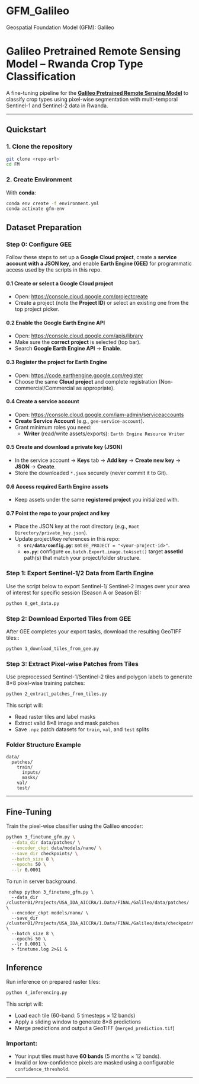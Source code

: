 # GFM_Galileo

Geospatial Foundation Model (GFM): Galileo

# Galileo Pretrained Remote Sensing Model – Rwanda Crop Type Classification

A fine-tuning pipeline for the **[Galileo Pretrained Remote Sensing Model](https://github.com/nasaharvest/galileo)** to classify crop types using pixel-wise segmentation with multi-temporal Sentinel-1 and Sentinel-2 data in Rwanda.

---

## Quickstart

### 1. Clone the repository

```bash
git clone <repo-url>
cd FM
```

### 2. Create Environment

With **conda**:

```bash
conda env create -f environment.yml
conda activate gfm-env
```

## Dataset Preparation

### Step 0: Configure GEE

Follow these steps to set up a **Google Cloud project**, create a **service account with a JSON key**, and enable **Earth Engine (GEE)** for programmatic access used by the scripts in this repo.

#### 0.1 Create or select a Google Cloud project

- Open: https://console.cloud.google.com/projectcreate
- Create a project (note the **Project ID**) or select an existing one from the top project picker.

#### 0.2 Enable the Google Earth Engine API

- Open: https://console.cloud.google.com/apis/library
- Make sure the **correct project** is selected (top bar).
- Search **Google Earth Engine API** → **Enable**.

#### 0.3 Register the project for Earth Engine

- Open: https://code.earthengine.google.com/register
- Choose the same **Cloud project** and complete registration (Non-commercial/Commercial as appropriate).

#### 0.4 Create a service account

- Open: https://console.cloud.google.com/iam-admin/serviceaccounts
- **Create Service Account** (e.g., `gee-service-account`).
- Grant minimum roles you need:
  - **Writer** (read/write assets/exports): `Earth Engine Resource Writer`

#### 0.5 Create and download a private key (JSON)

- In the service account → **Keys** tab → **Add key** → **Create new key** → **JSON** → **Create**.
- Store the downloaded `*.json` securely (never commit it to Git).

#### 0.6 Access required Earth Engine assets

- Keep assets under the same **registered project** you initialized with.

#### 0.7 Point the repo to your project and key

- Place the JSON key at the root directory (e.g., `Root Directory/private_key.json`).
- Update project/key references in this repo:
  - **`src/data/config.py`**: set `EE_PROJECT = "<your-project-id>"`.
  - **`eo.py`**: configure `ee.batch.Export.image.toAsset()` target **assetId** path(s) that match your project/folder structure.

### Step 1: Export Sentinel-1/2 Data from Earth Engine

Use the script below to export Sentinel-1/ Sentinel-2 images over your area of interest for specific session (Season A or Season B):

```bash
python 0_get_data.py
```

### Step 2: Download Exported Tiles from GEE

After GEE completes your export tasks, download the resulting GeoTIFF tiles::

```bash
python 1_download_tiles_from_gee.py
```

### Step 3: Extract Pixel-wise Patches from Tiles

Use preprocessed Sentinel-1/Sentinel-2 tiles and polygon labels to generate 8×8 pixel-wise training patches:

```bash
python 2_extract_patches_from_tiles.py
```

This script will:

- Read raster tiles and label masks
- Extract valid 8×8 image and mask patches
- Save `.npz` patch datasets for `train`, `val`, and `test` splits

### Folder Structure Example

```
data/
  patches/
    train/
      inputs/
      masks/
    val/
    test/
```

---

## Fine-Tuning

Train the pixel-wise classifier using the Galileo encoder:

```bash
python 3_finetune_gfm.py \
  --data_dir data/patches/ \
  --encoder_ckpt data/models/nano/ \
  --save_dir checkpoints/ \
  --batch_size 8 \
  --epochs 50 \
  --lr 0.0001
```

To run in server background.

```
 nohup python 3_finetune_gfm.py \
  --data_dir /cluster01/Projects/USA_IDA_AICCRA/1.Data/FINAL/Galileo/data/patches/ \
  --encoder_ckpt models/nano/ \
  --save_dir /cluster01/Projects/USA_IDA_AICCRA/1.Data/FINAL/Galileo/data/checkpoints/ \
  --batch_size 8 \
  --epochs 50 \
  --lr 0.0001 \
  > finetune.log 2>&1 &
```

## Inference

Run inference on prepared raster tiles:

```bash
python 4_inferencing.py
```

This script will:

- Load each tile (60-band: 5 timesteps × 12 bands)
- Apply a sliding window to generate 8×8 predictions
- Merge predictions and output a GeoTIFF (`merged_prediction.tif`)

### Important:

- Your input tiles must have **60 bands** (5 months × 12 bands).
- Invalid or low-confidence pixels are masked using a configurable `confidence_threshold`.

---
